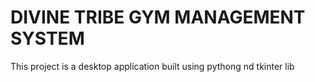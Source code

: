# DIVINE TRIBE GYM MANAGEMENT SYSTEM 

This project is a desktop application built using pythong nd tkinter lib